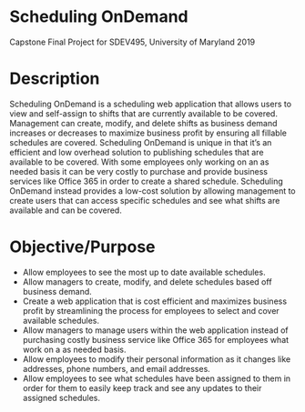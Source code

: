 # Scheduling OnDemand
Capstone Final Project for SDEV495, University of Maryland 2019

# Description
Scheduling OnDemand is a scheduling web application that allows users to view and self-assign to shifts that are currently available to be covered. Management can create, modify, and delete shifts as business demand increases or decreases to maximize business profit by ensuring all fillable schedules are covered.
Scheduling OnDemand is unique in that it’s an efficient and low overhead solution to publishing schedules that are available to be covered. With some employees only working on an as needed basis it can be very costly to purchase and provide business services like Office 365 in order to create a shared schedule. Scheduling OnDemand instead provides a low-cost solution by allowing management to create users that can access specific schedules and see what shifts are available and can be covered.

# Objective/Purpose
- Allow employees to see the most up to date available schedules.
- Allow managers to create, modify, and delete schedules based off business demand.
- Create a web application that is cost efficient and maximizes business profit by streamlining the process for employees to select and cover available schedules.
- Allow managers to manage users within the web application instead of purchasing costly business service like Office 365 for employees what work on a as needed basis.
- Allow employees to modify their personal information as it changes like addresses, phone numbers, and email addresses.
- Allow employees to see what schedules have been assigned to them in order for them to easily keep track and see any updates to their assigned schedules. 
